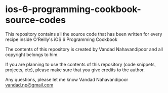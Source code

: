 ios-6-programming-cookbook-source-codes
=======================================

This repository contains all the source code that has been written for every recipe inside O'Reilly's iOS 6 Programming Cookbook

The contents of this repository is created by Vandad Nahavandipoor and all copyright belongs to him.

If you are planning to use the contents of this repository (code snippets, projects, etc), please make sure that you give credits to the author.

Any questions, please let me know
Vandad Nahavandipoor
vandad.np@gmail.com
